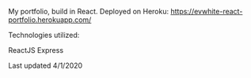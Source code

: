 My portfolio, build in React. Deployed on Heroku: https://evwhite-react-portfolio.herokuapp.com/ 

Technologies utilized: 

ReactJS
Express

Last updated 4/1/2020